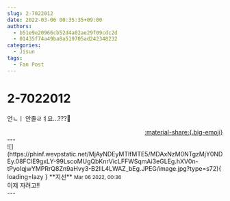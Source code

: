 ```yaml
---
slug: 2-7022012
date: 2022-03-06 00:35:35+09:00
authors:
  - b51e9e20966cb52d4a02ae29f09cdc2d
  - 01435f74a49ba8a519705ad242348232
categories:
  - Jisun
tags:
  - Fan Post
---
```


# 2-7022012

<div class="post-container" markdown="1">
<div class="content-container md-sidebar__scrollwrap" markdown="1">

언ㄴㅣ 안졸ㄹㅕ요...???🤤

</div>
</div>

<div style="text-align: right;" markdown="1">
<a href="https://weverse.io/fromis9/fanpost/2-7022012" style="text-align: right;">:material-share:{.big-emoji}</a>
</div>
---

<div class="comments-container md-sidebar__scrollwrap" markdown="1">
<div class="comment" markdown="1">
<div class='id-container' markdown="1">
![](https://phinf.wevpstatic.net/MjAyNDEyMTlfMTE5/MDAxNzM0NTgzMjY0NDEy.08FClE9gxLY-99LscoMUgQbKnrVicLFFWSqmAi3eGLEg.hXV0n-tPyoIqjwYMPRrQ8Zn9aHvy3-B2llL4LWAZ_bEg.JPEG/image.jpg?type=s72){ loading=lazy }
**<span class="artist">지선</span>** <small>Mar 06 2022, 00:36</small><br>
</div>
<div class='comment-body' markdown="1">
이제 자려고!!
</div>
</div>
</div>
---
